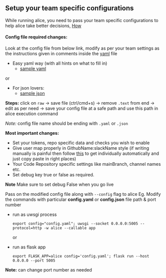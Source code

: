## Setup your team specific configurations
While running alice, you need to pass your team specific configurations to help alice take better decisions, [How](https://github.com/moengage/alice/blob/master/docs/setup_config.md#config-file-required-changes)

#### Config file required changes:
Look at the config file from below link, modify as per your team settings as the instructions given in comments inside the [yaml](https://github.com/moengage/alice/blob/master/docs/samples/config.yaml) file
- Easy yaml way (with all hints on what to fill in)
  - [sample yaml](https://github.com/moengage/alice/blob/master/docs/samples/config.yaml)

 or

- For json lovers:
   - [sample json](https://github.com/moengage/alice/blob/master/docs/samples/config.json)

**Steps:** click on `raw` -> save file (ctrl/cmd+s) -> remove `.text` from end -> edit as per need -> save your config file at a safe path and use this path in alice execution command

*Note:* config file name should be ending with `.yaml` or `.json`

**Most important changes:**

- Set your tokens, repo specific data and checks you wish to enable
- Give user map properly in GithubName:slackName style (if writing manually is painful then follow [this](https://gist.github.com/p00j4/18be94b7261ff564d13241d0899f7101) to get individually automatically and just copy paste in right places)
- Your Code Repository specific settings like mainBranch, channel names etc.
- Set debug key true or false as required.

**Note** Make sure to set debug False when you go live


Pass on the modified config file along with `--config` flag to alice
Eg.
   Modify the commands with particular **config.yaml** or **config.json** file path & port number
   -  run as uwsgi process

      	```
      	export config="config.yaml"; uwsgi --socket 0.0.0.0:5005 --protocol=http -w alice --callable app
      	```
      	or
   -  run as flask app

      	```
      	export FLASK_APP=alice config='config.yaml'; flask run --host 0.0.0.0 --port 5005
      	```

   **Note:** can change port number as needed




